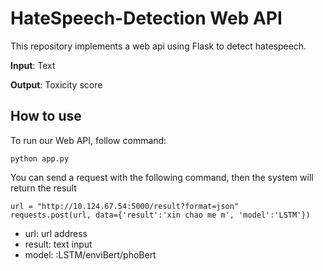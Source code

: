 # HateSpeech-Detection Web API
This repository implements a web api using Flask to detect hatespeech.

**Input**: Text

**Output**: Toxicity score
## How to use
To run our Web API, follow command:
```
python app.py
```
You can send a request with the following command, then the system will return the result 
```
url = "http://10.124.67.54:5000/result?format=json"
requests.post(url, data={'result':'xin chao me m', 'model':'LSTM'})
```
* url: url address
* result: text input
* model: :LSTM/enviBert/phoBert
